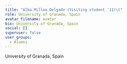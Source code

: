 ```yaml
---
title: "Alba Millan Delgado (Visiting student '11)\t"
role: University of Granada, Spain
avatar_filename: avatar
bio: University of Granada, Spain
social: []
superuser: false
user_groups:
  - Alumni
---
```

University of Granada, Spain

